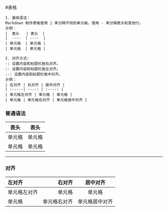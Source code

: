 #表格
```
1. 基础语法：
Markdown 制作表格使用 | 来分隔不同的单元格，使用 - 来分隔表头和其他行。
示例：
|  表头   | 表头  |
|  ----  | ----  |
| 单元格  | 单元格 |
| 单元格  | 单元格 |

2. 对齐方式:
-: 设置内容和标题栏居右对齐。
:- 设置内容和标题栏居左对齐。
:-: 设置内容和标题栏居中对齐。
示例：
| 左对齐 | 右对齐 | 居中对齐 |
| :-----| ----: | :----: |
| 单元格左对齐 | 单元格 | 单元格 |
| 单元格 | 单元格右对齐 | 单元格居中对齐 |
```
### 普通语法
|  表头   | 表头  |
|  ----  | ----  |
| 单元格  | 单元格 |
| 单元格  | 单元格 |

---
### 对齐

| 左对齐 | 右对齐 | 居中对齐 |
| :-----| ----: | :----: |
| 单元格左对齐 | 单元格 | 单元格 |
| 单元格 | 单元格右对齐 | 单元格居中对齐 |